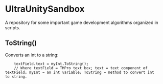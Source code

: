 # UltraUnitySandbox
A repository for some important game development algorithms organized in scripts.

## ToString()
Converts an int to a string:

        textField.text = myInt.ToString();
        // Where textField = TMPro text box; text = text component of textField; myInt = an int variable; ToString = method to convert int         to string.
